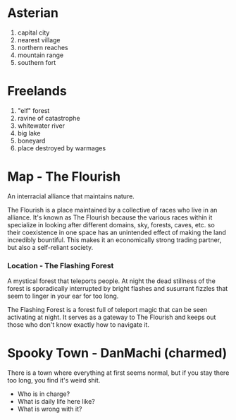 # Asterian
1. capital city
2. nearest village
3. northern reaches
4. mountain range
5. southern fort


# Freelands
1. "elf" forest
2. ravine of catastrophe 
3. whitewater river
4. big lake
5. boneyard
6. place destroyed by warmages



# Map - The Flourish
An interracial alliance that maintains nature.

The Flourish is a place maintained by a collective of races who live in an alliance. It's known as The Flourish because the various races within it specialize in looking after different domains, sky, forests, caves, etc. so their coexistence in one space has an unintended effect of making the land incredibly bountiful. This makes it an economically strong trading partner, but also a self-reliant society.

### Location - The Flashing Forest
A mystical forest that teleports people.
At night the dead stillness of the forest is sporadically interrupted by bright flashes and susurrant fizzles that seem to linger in your ear for too long.

The Flashing Forest is a forest full of teleport magic that can be seen activating at night. It serves as a gateway to The Flourish and keeps out those who don't know exactly how to navigate it.








# Spooky Town - DanMachi (charmed)
There is a town where everything at first seems normal, but if you stay there too long, you find it's weird shit.

* Who is in charge?
* What is daily life here like?
* What is wrong with it?